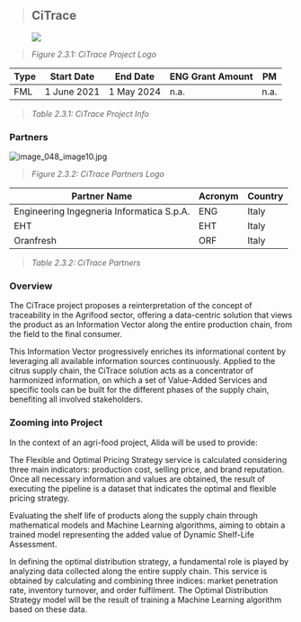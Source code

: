 > ## CiTrace


<figure>
<img src="CiTrace/image_047_image9.jpg" style="max-width: 35%; height: auto;"/>
</figure>

> *Figure 2.3.1: CiTrace Project Logo*


| **Type** | **Start Date** | **End Date** | **ENG Grant Amount** | **PM** |
| --- | --- | --- | --- | --- |
| FML | 1 June 2021 | 1 May 2024 | n.a. | n.a. |

 > *Table 2.3.1: CiTrace Project Info*

### Partners

![image_048_image10.jpg](CiTrace/image_048_image10.jpg)

> *Figure 2.3.2: CiTrace Partners Logo*

| **Partner Name**  | **Acronym** | **Country** |
| --- | --- | --- |
| Engineering Ingegneria Informatica S.p.A.     |       ENG   |       Italy |
| EHT    |                                              EHT |         Italy|
| Oranfresh   |                                         ORF |         Italy|

> *Table 2.3.2: CiTrace Partners*

### Overview

The CiTrace project proposes a reinterpretation of the concept of
traceability in the Agrifood sector, offering a data-centric solution
that views the product as an Information Vector along the entire
production chain, from the field to the final consumer.

This Information Vector progressively enriches its informational content
by leveraging all available information sources continuously. Applied to
the citrus supply chain, the CiTrace solution acts as a concentrator of
harmonized information, on which a set of Value-Added Services and
specific tools can be built for the different phases of the supply
chain, benefiting all involved stakeholders.

### Zooming into Project

In the context of an agri-food project, Alida will be used to provide:

The Flexible and Optimal Pricing Strategy service is calculated
considering three main indicators: production cost, selling price, and
brand reputation. Once all necessary information and values are
obtained, the result of executing the pipeline is a dataset that
indicates the optimal and flexible pricing strategy.

Evaluating the shelf life of products along the supply chain through
mathematical models and Machine Learning algorithms, aiming to obtain a
trained model representing the added value of Dynamic Shelf-Life
Assessment.

In defining the optimal distribution strategy, a fundamental role is
played by analyzing data collected along the entire supply chain. This
service is obtained by calculating and combining three indices: market
penetration rate, inventory turnover, and order fulfilment. The Optimal
Distribution Strategy model will be the result of training a Machine
Learning algorithm based on these data.
